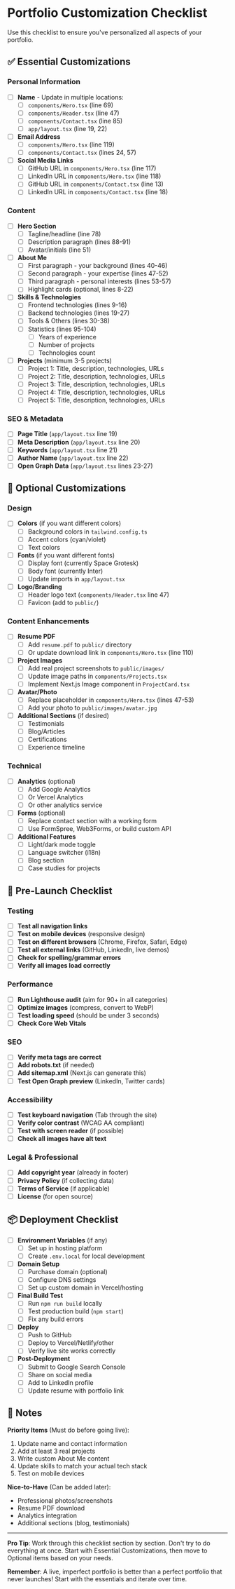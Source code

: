 # Portfolio Customization Checklist

Use this checklist to ensure you've personalized all aspects of your portfolio.

## ✅ Essential Customizations

### Personal Information

- [ ] **Name** - Update in multiple locations:
  - [ ] `components/Hero.tsx` (line 69)
  - [ ] `components/Header.tsx` (line 47)
  - [ ] `components/Contact.tsx` (line 85)
  - [ ] `app/layout.tsx` (line 19, 22)

- [ ] **Email Address**
  - [ ] `components/Hero.tsx` (line 119)
  - [ ] `components/Contact.tsx` (lines 24, 57)

- [ ] **Social Media Links**
  - [ ] GitHub URL in `components/Hero.tsx` (line 117)
  - [ ] LinkedIn URL in `components/Hero.tsx` (line 118)
  - [ ] GitHub URL in `components/Contact.tsx` (line 13)
  - [ ] LinkedIn URL in `components/Contact.tsx` (line 18)

### Content

- [ ] **Hero Section**
  - [ ] Tagline/headline (line 78)
  - [ ] Description paragraph (lines 88-91)
  - [ ] Avatar/initials (line 51)

- [ ] **About Me**
  - [ ] First paragraph - your background (lines 40-46)
  - [ ] Second paragraph - your expertise (lines 47-52)
  - [ ] Third paragraph - personal interests (lines 53-57)
  - [ ] Highlight cards (optional, lines 8-22)

- [ ] **Skills & Technologies**
  - [ ] Frontend technologies (lines 9-16)
  - [ ] Backend technologies (lines 19-27)
  - [ ] Tools & Others (lines 30-38)
  - [ ] Statistics (lines 95-104)
    - [ ] Years of experience
    - [ ] Number of projects
    - [ ] Technologies count

- [ ] **Projects** (minimum 3-5 projects)
  - [ ] Project 1: Title, description, technologies, URLs
  - [ ] Project 2: Title, description, technologies, URLs
  - [ ] Project 3: Title, description, technologies, URLs
  - [ ] Project 4: Title, description, technologies, URLs
  - [ ] Project 5: Title, description, technologies, URLs

### SEO & Metadata

- [ ] **Page Title** (`app/layout.tsx` line 19)
- [ ] **Meta Description** (`app/layout.tsx` line 20)
- [ ] **Keywords** (`app/layout.tsx` line 21)
- [ ] **Author Name** (`app/layout.tsx` line 22)
- [ ] **Open Graph Data** (`app/layout.tsx` lines 23-27)

## 🎨 Optional Customizations

### Design

- [ ] **Colors** (if you want different colors)
  - [ ] Background colors in `tailwind.config.ts`
  - [ ] Accent colors (cyan/violet)
  - [ ] Text colors

- [ ] **Fonts** (if you want different fonts)
  - [ ] Display font (currently Space Grotesk)
  - [ ] Body font (currently Inter)
  - [ ] Update imports in `app/layout.tsx`

- [ ] **Logo/Branding**
  - [ ] Header logo text (`components/Header.tsx` line 47)
  - [ ] Favicon (add to `public/`)

### Content Enhancements

- [ ] **Resume PDF**
  - [ ] Add `resume.pdf` to `public/` directory
  - [ ] Or update download link in `components/Hero.tsx` (line 110)

- [ ] **Project Images**
  - [ ] Add real project screenshots to `public/images/`
  - [ ] Update image paths in `components/Projects.tsx`
  - [ ] Implement Next.js Image component in `ProjectCard.tsx`

- [ ] **Avatar/Photo**
  - [ ] Replace placeholder in `components/Hero.tsx` (lines 47-53)
  - [ ] Add your photo to `public/images/avatar.jpg`

- [ ] **Additional Sections** (if desired)
  - [ ] Testimonials
  - [ ] Blog/Articles
  - [ ] Certifications
  - [ ] Experience timeline

### Technical

- [ ] **Analytics** (optional)
  - [ ] Add Google Analytics
  - [ ] Or Vercel Analytics
  - [ ] Or other analytics service

- [ ] **Forms** (optional)
  - [ ] Replace contact section with a working form
  - [ ] Use FormSpree, Web3Forms, or build custom API

- [ ] **Additional Features**
  - [ ] Light/dark mode toggle
  - [ ] Language switcher (i18n)
  - [ ] Blog section
  - [ ] Case studies for projects

## 🚀 Pre-Launch Checklist

### Testing

- [ ] **Test all navigation links**
- [ ] **Test on mobile devices** (responsive design)
- [ ] **Test on different browsers** (Chrome, Firefox, Safari, Edge)
- [ ] **Test all external links** (GitHub, LinkedIn, live demos)
- [ ] **Check for spelling/grammar errors**
- [ ] **Verify all images load correctly**

### Performance

- [ ] **Run Lighthouse audit** (aim for 90+ in all categories)
- [ ] **Optimize images** (compress, convert to WebP)
- [ ] **Test loading speed** (should be under 3 seconds)
- [ ] **Check Core Web Vitals**

### SEO

- [ ] **Verify meta tags are correct**
- [ ] **Add robots.txt** (if needed)
- [ ] **Add sitemap.xml** (Next.js can generate this)
- [ ] **Test Open Graph preview** (LinkedIn, Twitter cards)

### Accessibility

- [ ] **Test keyboard navigation** (Tab through the site)
- [ ] **Verify color contrast** (WCAG AA compliant)
- [ ] **Test with screen reader** (if possible)
- [ ] **Check all images have alt text**

### Legal & Professional

- [ ] **Add copyright year** (already in footer)
- [ ] **Privacy Policy** (if collecting data)
- [ ] **Terms of Service** (if applicable)
- [ ] **License** (for open source)

## 📦 Deployment Checklist

- [ ] **Environment Variables** (if any)
  - [ ] Set up in hosting platform
  - [ ] Create `.env.local` for local development

- [ ] **Domain Setup**
  - [ ] Purchase domain (optional)
  - [ ] Configure DNS settings
  - [ ] Set up custom domain in Vercel/hosting

- [ ] **Final Build Test**
  - [ ] Run `npm run build` locally
  - [ ] Test production build (`npm start`)
  - [ ] Fix any build errors

- [ ] **Deploy**
  - [ ] Push to GitHub
  - [ ] Deploy to Vercel/Netlify/other
  - [ ] Verify live site works correctly

- [ ] **Post-Deployment**
  - [ ] Submit to Google Search Console
  - [ ] Share on social media
  - [ ] Add to LinkedIn profile
  - [ ] Update resume with portfolio link

## 📝 Notes

**Priority Items** (Must do before going live):
1. Update name and contact information
2. Add at least 3 real projects
3. Write custom About Me content
4. Update skills to match your actual tech stack
5. Test on mobile devices

**Nice-to-Have** (Can be added later):
- Professional photos/screenshots
- Resume PDF download
- Analytics integration
- Additional sections (blog, testimonials)

---

**Pro Tip**: Work through this checklist section by section. Don't try to do everything at once. Start with Essential Customizations, then move to Optional items based on your needs.

**Remember**: A live, imperfect portfolio is better than a perfect portfolio that never launches! Start with the essentials and iterate over time.
